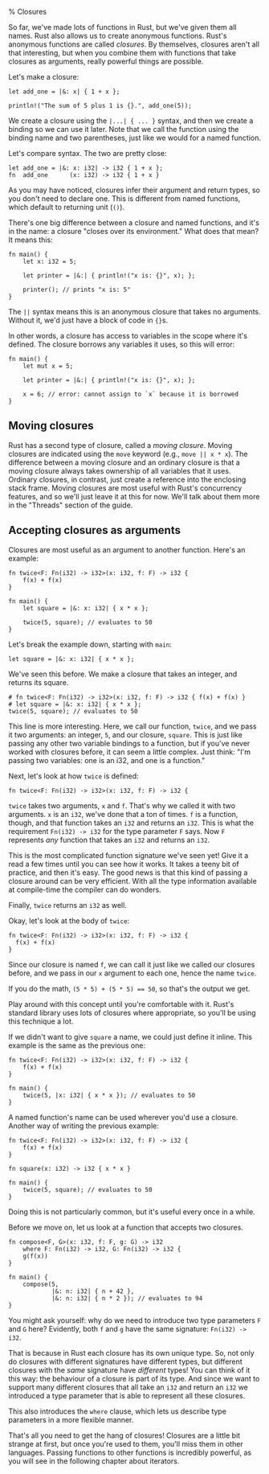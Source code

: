 % Closures

So far, we've made lots of functions in Rust, but we've given them all names.
Rust also allows us to create anonymous functions. Rust's anonymous
functions are called *closures*. By themselves, closures aren't all that
interesting, but when you combine them with functions that take closures as
arguments, really powerful things are possible.

Let's make a closure:

```{rust}
let add_one = |&: x| { 1 + x };

println!("The sum of 5 plus 1 is {}.", add_one(5));
```

We create a closure using the `|...| { ... }` syntax, and then we create a
binding so we can use it later. Note that we call the function using the
binding name and two parentheses, just like we would for a named function.

Let's compare syntax. The two are pretty close:

```{rust}
let add_one = |&: x: i32| -> i32 { 1 + x };
fn  add_one      (x: i32) -> i32 { 1 + x }
```

As you may have noticed, closures infer their argument and return types, so you
don't need to declare one. This is different from named functions, which
default to returning unit (`()`).

There's one big difference between a closure and named functions, and it's in
the name: a closure "closes over its environment." What does that mean? It means
this:

```{rust}
fn main() {
    let x: i32 = 5;

    let printer = |&:| { println!("x is: {}", x); };

    printer(); // prints "x is: 5"
}
```

The `||` syntax means this is an anonymous closure that takes no arguments.
Without it, we'd just have a block of code in `{}`s.

In other words, a closure has access to variables in the scope where it's
defined. The closure borrows any variables it uses, so this will error:

```{rust,ignore}
fn main() {
    let mut x = 5;

    let printer = |&:| { println!("x is: {}", x); };

    x = 6; // error: cannot assign to `x` because it is borrowed
}
```

## Moving closures

Rust has a second type of closure, called a *moving closure*. Moving
closures are indicated using the `move` keyword (e.g., `move || x *
x`). The difference between a moving closure and an ordinary closure
is that a moving closure always takes ownership of all variables that
it uses. Ordinary closures, in contrast, just create a reference into
the enclosing stack frame. Moving closures are most useful with Rust's
concurrency features, and so we'll just leave it at this for
now. We'll talk about them more in the "Threads" section of the guide.

## Accepting closures as arguments

Closures are most useful as an argument to another function. Here's an example:

```{rust}
fn twice<F: Fn(i32) -> i32>(x: i32, f: F) -> i32 {
    f(x) + f(x)
}

fn main() {
    let square = |&: x: i32| { x * x };

    twice(5, square); // evaluates to 50
}
```

Let's break the example down, starting with `main`:

```{rust}
let square = |&: x: i32| { x * x };
```

We've seen this before. We make a closure that takes an integer, and returns
its square.

```{rust}
# fn twice<F: Fn(i32) -> i32>(x: i32, f: F) -> i32 { f(x) + f(x) }
# let square = |&: x: i32| { x * x };
twice(5, square); // evaluates to 50
```

This line is more interesting. Here, we call our function, `twice`, and we pass
it two arguments: an integer, `5`, and our closure, `square`. This is just like
passing any other two variable bindings to a function, but if you've never
worked with closures before, it can seem a little complex. Just think: "I'm
passing two variables: one is an i32, and one is a function."

Next, let's look at how `twice` is defined:

```{rust,ignore}
fn twice<F: Fn(i32) -> i32>(x: i32, f: F) -> i32 {
```

`twice` takes two arguments, `x` and `f`. That's why we called it with two
arguments. `x` is an `i32`, we've done that a ton of times. `f` is a function,
though, and that function takes an `i32` and returns an `i32`. This is
what the requirement `Fn(i32) -> i32` for the type parameter `F` says.
Now `F` represents *any* function that takes an `i32` and returns an `i32`.

This is the most complicated function signature we've seen yet! Give it a read
a few times until you can see how it works. It takes a teeny bit of practice, and
then it's easy. The good news is that this kind of passing a closure around
can be very efficient. With all the type information available at compile-time
the compiler can do wonders.

Finally, `twice` returns an `i32` as well.

Okay, let's look at the body of `twice`:

```{rust}
fn twice<F: Fn(i32) -> i32>(x: i32, f: F) -> i32 {
  f(x) + f(x)
}
```

Since our closure is named `f`, we can call it just like we called our closures
before, and we pass in our `x` argument to each one, hence the name `twice`.

If you do the math, `(5 * 5) + (5 * 5) == 50`, so that's the output we get.

Play around with this concept until you're comfortable with it. Rust's standard
library uses lots of closures where appropriate, so you'll be using
this technique a lot.

If we didn't want to give `square` a name, we could just define it inline.
This example is the same as the previous one:

```{rust}
fn twice<F: Fn(i32) -> i32>(x: i32, f: F) -> i32 {
    f(x) + f(x)
}

fn main() {
    twice(5, |x: i32| { x * x }); // evaluates to 50
}
```

A named function's name can be used wherever you'd use a closure. Another
way of writing the previous example:

```{rust}
fn twice<F: Fn(i32) -> i32>(x: i32, f: F) -> i32 {
    f(x) + f(x)
}

fn square(x: i32) -> i32 { x * x }

fn main() {
    twice(5, square); // evaluates to 50
}
```

Doing this is not particularly common, but it's useful every once in a while.

Before we move on, let us look at a function that accepts two closures.

```{rust}
fn compose<F, G>(x: i32, f: F, g: G) -> i32
    where F: Fn(i32) -> i32, G: Fn(i32) -> i32 {
    g(f(x))
}

fn main() {
    compose(5,
            |&: n: i32| { n + 42 },
            |&: n: i32| { n * 2 }); // evaluates to 94
}
```

You might ask yourself: why do we need to introduce two type
parameters `F` and `G` here?  Evidently, both `f` and `g` have the
same signature: `Fn(i32) -> i32`.

That is because in Rust each closure has its own unique type.
So, not only do closures with different signatures have different types,
but different closures with the *same* signature have *different* types!
You can think of it this way: the behaviour of a closure is part of its type.
And since we want to support many different closures that all take
an `i32` and return an `i32` we introduced a type parameter that is able
to represent all these closures.

This also introduces the `where` clause, which lets us describe type
parameters in a more flexible manner.

That's all you need to get the hang of closures! Closures are a little bit
strange at first, but once you're used to them, you'll miss them
in other languages. Passing functions to other functions is
incredibly powerful, as you will see in the following chapter about iterators.

